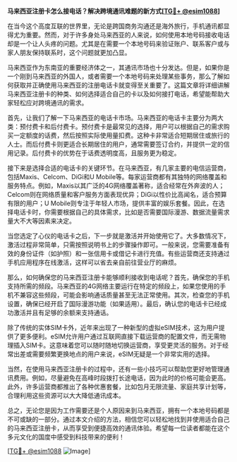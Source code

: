 **马来西亚注册卡怎么接电话？解决跨境通讯难题的新方式[[TG💪+ @esim1088](https://t.me/s/esim1088)]**

在当今这个高度互联的世界里，无论是跨国商务沟通还是海外旅行，手机通讯都显得尤为重要。然而，对于许多身处马来西亚的人来说，如何使用本地号码接收电话却是一个让人头疼的问题。尤其是在需要一个本地号码来验证账户、联系客户或与家人朋友保持联系时，这个问题就更加凸显。

马来西亚作为东南亚的重要经济体之一，其通讯市场也十分发达。但是，如果你是一个刚到马来西亚的外国人，或者需要一个本地号码来处理某些事务，那么了解如何获取并正确使用马来西亚的注册电话卡就变得至关重要了。这篇文章将详细讲解马来西亚注册卡的种类、如何选择适合自己的卡以及如何接打电话，希望能帮助大家轻松应对跨境通讯的需求。

首先，让我们了解一下马来西亚的电话卡市场。马来西亚的电话卡主要分为两大类：预付费卡和后付费卡。预付费卡是最常见的选择，用户可以根据自己的需求购买一定额度的话费，然后按照实际使用量扣费。这种卡非常适合短期居住或旅行的人士。而后付费卡则更适合长期居住的用户，通常需要签订合约，并提供一定的信用记录。后付费卡的优势在于话费透明度高，且服务更为稳定。

接下来是选择合适的电话卡的关键环节。在马来西亚，有几家主要的电信运营商，包括Maxis、Celcom、DiGi和U Mobile等。每家运营商都有其独特的网络覆盖和服务特点。例如，Maxis以其广泛的4G网络覆盖著称，适合经常在外奔波的人；Celcom则在网络质量和客户服务方面表现优异；DiGi以性价比高闻名，适合预算有限的用户；U Mobile则专注于年轻人市场，提供丰富的娱乐套餐。因此，在选择电话卡时，你需要根据自己的具体需求，比如是否需要国际漫游、数据流量需求量大不大等因素来决定。

当您选定了心仪的电话卡之后，下一步就是激活并开始使用它了。大多数情况下，激活过程非常简单，只需按照说明书上的步骤操作即可。一般来说，您需要准备有效的身份证件（如护照）和一张信用卡或借记卡进行充值。有些运营商还支持通过手机应用程序在线激活，这样可以省去亲自前往营业厅的麻烦。

那么，如何确保您的马来西亚注册卡能够顺利接收到电话呢？首先，确保您的手机支持所需的频段。马来西亚的4G网络主要运行在特定的频段上，如果您使用的手机不兼容这些频段，可能会影响通话质量甚至无法正常使用。其次，检查您的手机设置，确保已经开启了国际漫游功能（如果适用）。最后，确认您的电话卡已经成功激活并且有足够的余额来支持通话。

除了传统的实体SIM卡外，近年来出现了一种新型的虚拟eSIM技术，这为用户提供了更多便利。eSIM允许用户通过互联网直接下载运营商的配置文件，而无需物理插入SIM卡。这意味着您可以随时随地切换运营商，享受更灵活的服务。对于经常出差或需要频繁更换地点的用户来说，eSIM无疑是一个非常实用的选择。

当然，在使用马来西亚注册卡的过程中，还有一些小技巧可以帮助您更好地管理通讯费用。例如，尽量避免在高峰时段拨打长途电话，因为此时的价格可能会更高。此外，许多运营商都推出了各种优惠套餐，比如包月无限流量、家庭共享计划等，合理利用这些资源可以大大降低通讯成本。

总之，无论您是因为工作需要还是个人原因来到马来西亚，拥有一个本地号码都是不可或缺的一部分。通过本文介绍的方法，相信您可以轻松地找到并使用适合自己的马来西亚注册卡，从而享受到便捷高效的通讯体验。希望每一位读者都能在这个多元文化的国度中感受到科技带来的便利！

[[TG💪+ @esim1088](https://t.me/s/esim1088) ![Image](https://i.postimg.cc/4NQfJmqS/Snipaste-2025-05-13-00-14-12.png)]